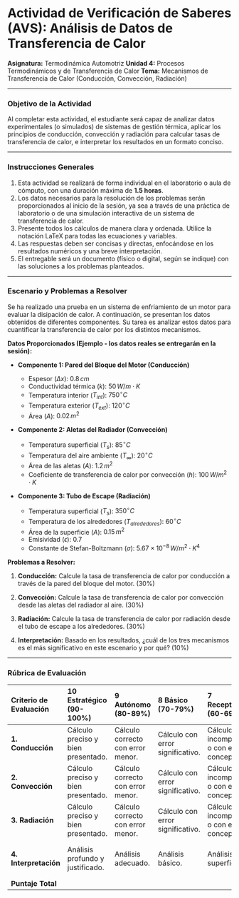 # Actividad de Verificación de Saberes (AVS): Análisis de Datos de Transferencia de Calor

**Asignatura:** Termodinámica Automotriz
**Unidad 4:** Procesos Termodinámicos y de Transferencia de Calor
**Tema:** Mecanismos de Transferencia de Calor (Conducción, Convección, Radiación)

---

### Objetivo de la Actividad

Al completar esta actividad, el estudiante será capaz de analizar datos experimentales (o simulados) de sistemas de gestión térmica, aplicar los principios de conducción, convección y radiación para calcular tasas de transferencia de calor, e interpretar los resultados en un formato conciso.

---

### Instrucciones Generales

1.  Esta actividad se realizará de forma individual en el laboratorio o aula de cómputo, con una duración máxima de **1.5 horas**.
2.  Los datos necesarios para la resolución de los problemas serán proporcionados al inicio de la sesión, ya sea a través de una práctica de laboratorio o de una simulación interactiva de un sistema de transferencia de calor.
3.  Presente todos los cálculos de manera clara y ordenada. Utilice la notación LaTeX para todas las ecuaciones y variables.
4.  Las respuestas deben ser concisas y directas, enfocándose en los resultados numéricos y una breve interpretación.
5.  El entregable será un documento (físico o digital, según se indique) con las soluciones a los problemas planteados.

---

### Escenario y Problemas a Resolver

Se ha realizado una prueba en un sistema de enfriamiento de un motor para evaluar la disipación de calor. A continuación, se presentan los datos obtenidos de diferentes componentes. Su tarea es analizar estos datos para cuantificar la transferencia de calor por los distintos mecanismos.

**Datos Proporcionados (Ejemplo - los datos reales se entregarán en la sesión):**

*   **Componente 1: Pared del Bloque del Motor (Conducción)**
    *   Espesor ($\Delta x$): $0.8 \, cm$
    *   Conductividad térmica ($k$): $50 \, W/m \cdot K$
    *   Temperatura interior ($T_{int}$): $750^\circ C$
    *   Temperatura exterior ($T_{ext}$): $120^\circ C$
    *   Área ($A$): $0.02 \, m^2$

*   **Componente 2: Aletas del Radiador (Convección)**
    *   Temperatura superficial ($T_s$): $85^\circ C$
    *   Temperatura del aire ambiente ($T_\infty$): $20^\circ C$
    *   Área de las aletas ($A$): $1.2 \, m^2$
    *   Coeficiente de transferencia de calor por convección ($h$): $100 \, W/m^2 \cdot K$

*   **Componente 3: Tubo de Escape (Radiación)**
    *   Temperatura superficial ($T_s$): $350^\circ C$
    *   Temperatura de los alrededores ($T_{alrededores}$): $60^\circ C$
    *   Área de la superficie ($A$): $0.15 \, m^2$
    *   Emisividad ($\epsilon$): $0.7$
    *   Constante de Stefan-Boltzmann ($\sigma$): $5.67 \times 10^{-8} \, W/m^2 \cdot K^4$

**Problemas a Resolver:**

1.  **Conducción:** Calcule la tasa de transferencia de calor por conducción a través de la pared del bloque del motor. (30%)

2.  **Convección:** Calcule la tasa de transferencia de calor por convección desde las aletas del radiador al aire. (30%)

3.  **Radiación:** Calcule la tasa de transferencia de calor por radiación desde el tubo de escape a los alrededores. (30%)

4.  **Interpretación:** Basado en los resultados, ¿cuál de los tres mecanismos es el más significativo en este escenario y por qué? (10%)

---

### Rúbrica de Evaluación

| Criterio de Evaluación | 10 Estratégico (90-100%) | 9 Autónomo (80-89%) | 8 Básico (70-79%) | 7 Receptivo (60-69%) | 6 Preformal (50-59%) | 0 No entrega (0%) | Puntaje |
| :--------------------- | :----------------------- | :------------------ | :---------------- | :------------------ | :------------------ | :---------------- | :------ |
| **1. Conducción** | Cálculo preciso y bien presentado. | Cálculo correcto con error menor. | Cálculo con error significativo. | Cálculo incompleto o con error conceptual. | Cálculo incorrecto o ausente. | No entrega. | /30% |
| **2. Convección** | Cálculo preciso y bien presentado. | Cálculo correcto con error menor. | Cálculo con error significativo. | Cálculo incompleto o con error conceptual. | Cálculo incorrecto o ausente. | No entrega. | /30% |
| **3. Radiación** | Cálculo preciso y bien presentado. | Cálculo correcto con error menor. | Cálculo con error significativo. | Cálculo incompleto o con error conceptual. | Cálculo incorrecto o ausente. | No entrega. | /30% |
| **4. Interpretación** | Análisis profundo y justificado. | Análisis adecuado. | Análisis básico. | Análisis superficial. | Análisis incorrecto o ausente. | No entrega. | /10% |
| **Puntaje Total** | | | | | | | /100% |
